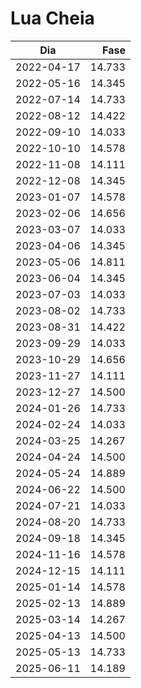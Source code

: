 # Lua Cheia

Dia        | Fase
-----------|------:
2022-04-17 | 14.733
2022-05-16 | 14.345
2022-07-14 | 14.733
2022-08-12 | 14.422
2022-09-10 | 14.033
2022-10-10 | 14.578
2022-11-08 | 14.111
2022-12-08 | 14.345
2023-01-07 | 14.578
2023-02-06 | 14.656
2023-03-07 | 14.033
2023-04-06 | 14.345
2023-05-06 | 14.811
2023-06-04 | 14.345
2023-07-03 | 14.033
2023-08-02 | 14.733
2023-08-31 | 14.422
2023-09-29 | 14.033
2023-10-29 | 14.656
2023-11-27 | 14.111
2023-12-27 | 14.500
2024-01-26 | 14.733
2024-02-24 | 14.033
2024-03-25 | 14.267
2024-04-24 | 14.500
2024-05-24 | 14.889
2024-06-22 | 14.500
2024-07-21 | 14.033
2024-08-20 | 14.733
2024-09-18 | 14.345
2024-11-16 | 14.578
2024-12-15 | 14.111
2025-01-14 | 14.578
2025-02-13 | 14.889
2025-03-14 | 14.267
2025-04-13 | 14.500
2025-05-13 | 14.733
2025-06-11 | 14.189
